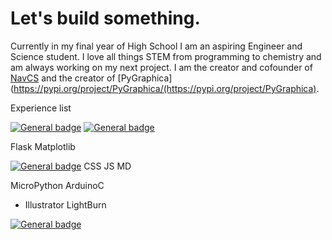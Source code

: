 # Let's build something.

Currently in my final year of High School I am an aspiring Engineer and Science student. I love all things STEM from programming to chemistry and am always working on my next project. I am the creator and cofounder of [NavCS](https://navcs.pythonanywhere.com) and the creator of [PyGraphica](https://pypi.org/project/PyGraphica/(https://pypi.org/project/PyGraphica).

Experience list

[![General badge](https://img.shields.io/badge/Python-3776AB?style=for-the-badge&logo=python&logoColor=white)](https://shields.io/) [![General badge](https://img.shields.io/badge/C-00599C?style=for-the-badge&logo=c&logoColor=white)](https://shields.io/)

Flask Matplotlib

[![General badge](https://img.shields.io/badge/HTML5-E34F26?style=for-the-badge&logo=html5&logoColor=white)](https://shields.io/) CSS JS MD

MicroPython ArduinoC
- Illustrator LightBurn

[![General badge]()](https://shields.io/)
